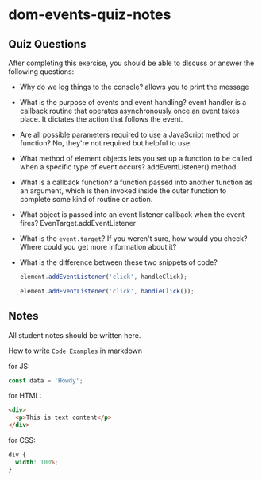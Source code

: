 # dom-events-quiz-notes

## Quiz Questions

After completing this exercise, you should be able to discuss or answer the following questions:

- Why do we log things to the console?
  allows you to print the message
- What is the purpose of events and event handling?
  event handler is a callback routine that operates asynchronously once an event takes place. It dictates the action that follows the event.
- Are all possible parameters required to use a JavaScript method or function?
  No, they're not required but helpful to use.
- What method of element objects lets you set up a function to be called when a specific type of event occurs?
  addEventListener() method
- What is a callback function?
  a function passed into another function as an argument, which is then invoked inside the outer function to complete some kind of routine or action.
- What object is passed into an event listener callback when the event fires?
  EvenTarget.addEventListener
- What is the `event.target`? If you weren't sure, how would you check? Where could you get more information about it?

- What is the difference between these two snippets of code?
  ```js
  element.addEventListener('click', handleClick);
  ```
  ```js
  element.addEventListener('click', handleClick());
  ```

## Notes

All student notes should be written here.

How to write `Code Examples` in markdown

for JS:

```javascript
const data = 'Howdy';
```

for HTML:

```html
<div>
  <p>This is text content</p>
</div>
```

for CSS:

```css
div {
  width: 100%;
}
```
